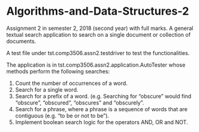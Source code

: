 # Algorithms-and-Data-Structures-2
Assignment 2 in semester 2, 2018 (second year) with full marks. A general textual search application to search on a single document or collection of documents.

A test file under tst.comp3506.assn2.testdriver to test the functionalities.

The application is in tst.comp3506.assn2.application.AutoTester whose methods perform the following searches:
1. Count the number of occurrences of a word.
2. Search for a single word.
3. Search for a prefix of a word. (e.g. Searching for “obscure” would find “obscure”, “obscured”,
“obscures” and “obscurely”.
4. Search for a phrase, where a phrase is a sequence of words that are contiguous (e.g. “to be or
not to be”).
5. Implement boolean search logic for the operators AND, OR and NOT.
